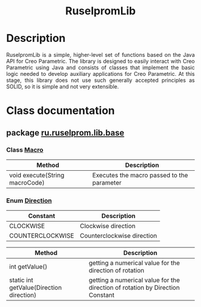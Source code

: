 <h1 align="center">RuselpromLib</h1>
 
# Description
<div style="text-align: justify ">RuselpromLib is a simple, higher-level set of functions based on the Java API for Creo Parametric. The library is designed to easily interact with Creo Parametric using Java and consists of classes that implement the basic logic needed to develop auxiliary applications for Creo Parametric.
At this stage, this library does not use such generally accepted principles as SOLID, so it is simple and not very extensible.</div>

# Class documentation
## package [ru.ruselprom.lib.base](src/main/java/ru/ruselprom/lib/base)
### Class [Macro](src/main/java/ru/ruselprom/lib/base/Macro.java) 
| Method        | Description                                          | 
| ------------- | -------------------------------------------------- | 
|void execute(String macroCode)|Executes the macro passed to the parameter|
### Enum [Direction](src/main/java/ru/ruselprom/lib/base/Direction.java)
| Constant      | Description                                          | 
| ------------- | -------------------------------------------------- | 
|CLOCKWISE|Clockwise direction|
|COUNTERCLOCKWISE|Counterclockwise direction|

| Method        | Description                                          | 
| ------------- | -------------------------------------------------- | 
|int getValue()|getting a numerical value for the direction of rotation|
|static int getValue(Direction direction)|getting a numerical value for the direction of rotation by Direction Constant|

